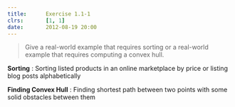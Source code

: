 ```yaml
---
title:      Exercise 1.1-1
clrs:       [1, 1]
date:       2012-08-19 20:00
---
```


>Give a real-world example that requires sorting or a real-world example that requires computing a convex hull.

**Sorting** : Sorting listed products in an online marketplace by price or listing blog posts alphabetically

**Finding Convex Hull** : Finding shortest path between two points with some solid obstacles between them